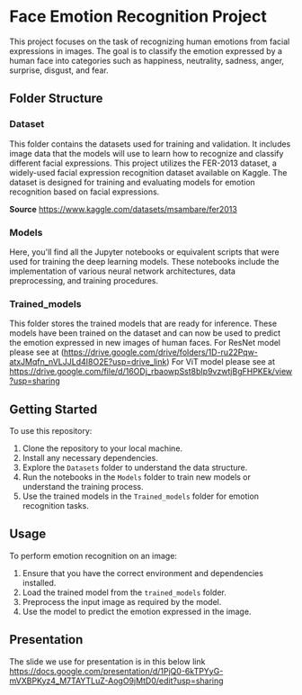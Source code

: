 # Face Emotion Recognition Project

This project focuses on the task of recognizing human emotions from facial expressions in images. The goal is to classify the emotion expressed by a human face into categories such as happiness, neutrality, sadness, anger, surprise, disgust, and fear.

## Folder Structure

### Dataset

This folder contains the datasets used for training and validation. It includes image data that the models will use to learn how to recognize and classify different facial expressions.
This project utilizes the FER-2013 dataset, a widely-used facial expression recognition dataset available on Kaggle. The dataset is designed for training and evaluating models for emotion recognition based on facial expressions.

**Source** https://www.kaggle.com/datasets/msambare/fer2013

### Models

Here, you'll find all the Jupyter notebooks or equivalent scripts that were used for training the deep learning models. These notebooks include the implementation of various neural network architectures, data preprocessing, and training procedures.

### Trained_models

This folder stores the trained models that are ready for inference. These models have been trained on the dataset and can now be used to predict the emotion expressed in new images of human faces.
For ResNet model  please see at
(https://drive.google.com/drive/folders/1D-ru22Pqw-atxJMqfn_nVLJJLd4I8O2E?usp=drive_link)
For ViT model please see at
https://drive.google.com/file/d/16ODj_rbaowpSst8bIp9vzwtjBgFHPKEk/view?usp=sharing

## Getting Started

To use this repository:

1. Clone the repository to your local machine.
2. Install any necessary dependencies.
3. Explore the `Datasets` folder to understand the data structure.
4. Run the notebooks in the `Models` folder to train new models or understand the training process.
5. Use the trained models in the `Trained_models` folder for emotion recognition tasks.

## Usage

To perform emotion recognition on an image:

1. Ensure that you have the correct environment and dependencies installed.
2. Load the trained model from the `trained_models` folder.
3. Preprocess the input image as required by the model.
4. Use the model to predict the emotion expressed in the image.

## Presentation
The slide we use for presentation is in this below link
https://docs.google.com/presentation/d/1PjQ0-6kTPYyG-mVXBPKyz4_M7TAYTLuZ-AogO9jMtD0/edit?usp=sharing
